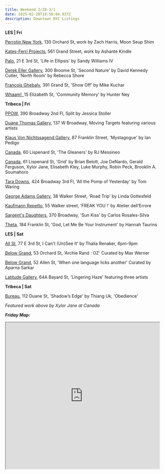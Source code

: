 ```yaml
---
title: Weekend 2/28-3/1
date: 2025-02-28T18:58:04.937Z
description: Downtown NYC Listings
---
```

**L﻿ES | Fri**

[Perrotin New York](https://www.perrotin.com/), 130 Orchard St, work by Zach Harris, Moon Seup Shim

[Kates-Ferri Projects](https://www.katesferriprojects.com/), 561 Grand Street, work by Ashante Kindle

[P﻿alo](https://www.palogallery.com/), 21 E 3rd St, 'Life in Ellipsis' by Sandy Williams IV

[Derek Eller Gallery](https://www.derekeller.com/), 300 Broome St, 'Second Nature' by David Kennedy Cutler, 'North Room' by Rebecca Shore

[Francois Ghebaly](https://ghebaly.com/exhibitions/192-mike-kuchar-show-off/), 391 Grand St, 'Show Off' by Mike Kuchar

[Whaam!, ](https://www.instagram.com/whaam.whaam)15 Elizabeth St, 'Community Memory' by Hunter Ney

**T﻿ribeca | Fri**

[P﻿POW](https://www.ppowgallery.com/exhibitions), 390 Broadway 2nd Fl, Split by Jessica Stoller

[Duane Thomas Gallery](https://www.duanethomasgallery.com/blog/home/current/), 137 W Broadway, Moving Targets featuring various artists

[Klaus Von Nichtssagend Gallery](https://klausgallery.com/exhibition/ian-pedigo-mystagogue-2025-02-28/), 87 Franklin Street, 'Mystagogue' by Ian Pedigo

[C﻿anada](https://canadanewyork.com/exhibitions/messineo-2025), 60 Lispenard St, 'The Gleaners' by RJ Messineo

[Canada](https://canadanewyork.com/exhibitions/grid-painting), 61 Lispenard St, 'Grid' by Brian Belott, Joe DeNardo, Gerald Ferguson, Xylor Jane, Elisabeth Kley, Luke Murphy, Robin Peck, Brooklin A. Soumahoro

[Tara Downs](https://taradowns.com/exhibitions/tom-waring), 424 Broadway 3rd Fl, 'All the Pomp of Yesterday' by Tom Waring

[George Adams Gallery](https://www.georgeadamsgallery.com/exhibitions/linda-gottesfeld), 38 Walker Street, 'Road Trip' by Linda Gottesfeld

[Kaufmann Repetto](https://kaufmannrepetto.com/exhibition/freak-you/atelier-dell-errore/), 55 Walker street, 'FREAK YOU !' by Atelier dell’Errore

[Sargent's Daughters](https://www.sargentsdaughters.com/carlos-rosales-silva-sun-kiss), 370 Broadway, 'Sun Kiss' by Carlos Rosales-Silva

[T﻿heta](https://www.theta.nyc/), 184 Franklin St, 'God, Let Me Be Your Instrument' by Hannah Taurins

**L﻿ES | Sat**

[All St](https://allstnyc.com/), 77 E 3rd St, I Can't (Un)See It' by Thalia Renaker, 6pm-9pm

[Below Grand](https://www.belowgrandnyc.com/), 53 Orchard St, 'Archie Rand : OZ' Curated by Max Werner

[Below Grand](https://www.belowgrandnyc.com/), 52 Allen St, 'When one language licks another' Curated by Aparna Sarkar

[Latitude Gallery](http://www.instagram.com/latitudegallery_newyork), 64A Bayard St, 'Lingering Haze' featuring three artists

**T﻿ribeca | Sat**

[Bureau](https://bureau-inc.com/), 112 Duane St, 'Shadow’s Edge' by Thiang Uk, 'Obedience'

*F﻿eatured work above by Xylor Jane at Canada*

***F﻿riday Map:***

<iframe src="https://www.google.com/maps/d/u/1/embed?mid=1hxdBiJajqJOxq_clbcDRT6pZo83HKLM&ehbc=2E312F" width="100%" height="480"></iframe>